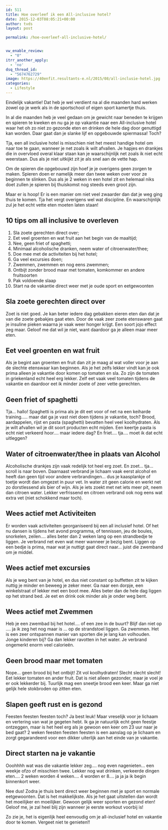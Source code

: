 ```yaml
---
id: 511
title: Hoe overleef ik een All-inclusive hotel?
date: 2015-12-03T08:05:21+00:00
author: tvds
layout: post

permalink: /hoe-overleef-all-inclusive-hotel/


vw_enable_review:
  - "0"
itrr_another_apply:
  - 'no'
dsq_thread_id:
  - "5674762729"
image: https://40enfit.resultants-e.nl/2015/08/all-inclusie-hotel.jpg
categories:
  - Lifestyle
---
```

Eindelijk vakantie! Dat heb je wel verdient na al die maanden hard werken zowel op je werk als in de sportschool of eigen sport kamertje thuis.

In al die maanden heb je veel gedaan om je gewicht naar beneden te krijgen en spieren te kweken en nu ga je op vakantie naar een All-inclusive hotel waar het oh zo niet zo gezonde eten en drinken de hele dag door genuttigd kan worden. Daar gaat dan je slanke lijf en opgebouwde spiermassa! Toch?<!--more-->

Tja, een all inclusive hotel is misschien niet het meest handige hotel om naar toe te gaan, wanneer je net zoals ik wilt afvallen. Je hapjes en drankjes die in overvloed overal klaar staan kan je waarschijnlijk net zoals ik niet echt weerstaan. Dus als je niet uitkijkt zit je als snel aan de vette hap.

Om de spieren die opgebouwd zijn hoef je je overigens geen zorgen te maken. Spieren doen er namelijk meer dan twee weken over voor ze beginnen te slinken. Dus als je 2 weken in een hotel zit en helemaal niks doet zullen je spieren bij thuiskomst nog steeds even groot zijn.

Maar er is hoop! Er is een manier om niet veel zwaarder dan dat je weg ging thuis te komen. Tja het vergt overigens wel wat discipline. En waarschijnlijk zul je het echt vette eten moeten laten staan!

## 10 tips om all inclusive te overleven

  1. Sla zoete gerechten direct over;
  2. Eet veel groenten en wat fruit aan het begin van de maaltijd;
  3. Nee, geen friet of spaghetti;
  4. Minimaal alcoholische dranken, neem water of citroenwater/thee;
  5. Doe mee met de activiteiten bij het hotel;
  6. Ga veel excursies doen;
  7. Zwemmen, zwemmen en nog eens zwemmen;
  8. Ontbijt zonder brood maar met tomaten, komkommer en andere fruitsoorten
  9. Pak voldoende slaap
 10. Start na de vakantie direct weer met je oude sport en eetgewoonten

## Sla zoete gerechten direct over

Zoet is niet goed. Je kan beter iedere dag gebakken eieren eten dan dat je van die zoete gebakjes gaat eten. Door de vaak zeer zoete etenswaren gaat je insuline pieken waarna je vaak weer honger krijgt. Een soort jojo effect zeg maar. Geloof me dat wil je niet, want daardoor ga je alleen maar meer eten.

## Eet veel groenten en wat fruit

Als je begint aan groenten en fruit dan zit je maag al wat voller voor je aan de slechte etenswaar kan beginnen. Als je het zelfs lekker vindt kan je ook prima alleen je vakantie door komen op tomaten en sla. Zo zijn de tomaten in griekenland echt heel erg lekker. Zelf eet vaak veel tomaten tijdens de vakantie en daardoor eet ik minder zoete of zeer vette gerechten.

## Geen friet of spaghetti

Tja&#8230; hallo! Spaghetti is prima als je dit eet voor of net na een keiharde training&#8230;.. maar dat ga je vast niet doen tijdens je vakantie, toch? Brood, aardappelen, rijst en pasta (spaghetti) bevatten heel veel koolhydraten. Als je wilt afvallen wil je dit soort producten echt mijden. Een keertje pasta is echt niet verkeerd hoor&#8230;. maar iedere dag? En friet&#8230;. tja&#8230;. moet ik dat echt uitleggen?

## Water of citroenwater/thee in plaats van Alcohol

Alcoholische drankjes zijn vaak redelijk tot heel erg zoet. En zoet&#8230; tja&#8230; scroll is naar boven. Daarnaast verbrand je lichaam vaak eerst alcohol en heeft dan geen tijd voor andere verbrandingen&#8230; dus je kaasplankje of toetje wordt dan omgezet in puur vet. In water zit geen calorie en werkt net zo dorstlessend als bier of wijn. Als je iets zoekt met net iets meer pit, neem dan citroen water. Lekker verfrissend en citroen verbrand ook nog eens wat extra vet (niet schokkend maar toch).

## Wees actief met Activiteiten

Er worden vaak activiteiten georganiseerd bij een all inclusief hotel. Of het nu dansen is tijdens het avond programma, of tennissen, jeu de boules, snorkelen, zeilen&#8230;. alles beter dan 2 weken lang op een strandbedje te liggen. Je verbrand net even wat meer wanneer je bezig bent. Liggen op een bedje is prima, maar wat je nuttigt gaat direct naar&#8230; juist die zwemband om je middel.

## Wees actief met excursies

Als je weg bent van je hotel, en dus niet constant op buffetten zit te kijken nuttig je minder en beweeg je zeker meer. Ga naar een dorpje, een winkelstraat of lekker met een boot mee. Alles beter dan de hele dag liggen op het strand bed. Je eet en drink ook minder als je onder weg bent.

## Wees actief met Zwemmen

Heb je een zwembad bij het hotel&#8230;. of een zee in de buurt? Blijf dan niet op &#8230;. ja ik zeg het nog maar is &#8230; op de strandstoel liggen. Ga zwemmen. Het is een zeer ontspannen manier van sporten die je lang kan volhouden. Jonge kinderen bij? Ga dan lekker ravotten in het water. Je verbrand ongemerkt enorm veel calorieën.

## Geen brood maar met tomaten

Nope&#8230; geen brood bij het ontbijt! Zit vol koolhydraten! Slecht slecht slecht! Eet lekker tomaten en ander fruit. Dat is niet alleen gezonder, maar je voel je er ook lekkerder bij. Tuurlijk mag een sneetje brood een keer. Maar ga niet gelijk hele stokbroden op zitten eten.

## Slapen geeft rust en is gezond

Feesten feesten feesten toch? Ja best leuk! Maar vreselijk voor je lichaam en vertering van wat je gegeten hebt. Ik ga je natuurlijk echt geen feestje ontzeggen, maar is het heel erg als je gewoon een keer om 23 uur naar je bed gaat? 2 weken feesten feesten feesten is een aanslag op je lichaam en zorgt gegarandeerd voor een dikker uiterlijk aan het einde van je vakantie.

## Direct starten na je vakantie

Ooohhhh wat was die vakantie lekker zeg&#8230;. nog even nagenieten&#8230; een weekje ofzo of misschien twee. Lekker nog wat drinken, verkeerde dingen eten&#8230;. 2 weken worden 4 weken&#8230;. 4 worden er 8&#8230;. ja ja ja ik begin binnenkort weer.

Nee dus! Zodra je thuis bent direct weer beginnen met je sport en normale eetgewoonten. Dat is het makkelijkste. Als je het gaat uitstellen dan wordt het moeilijker en moeilijker. Gewoon gelijk weer sporten en gezond eten! Geloof me, je zal heel blij zijn wanneer je eerste workout voorbij is!

Zo zie je, het is eigenlijk heel eenvoudig om je all-inclusief hotel en vakantie door te komen. Vergeet niet te genieten!!